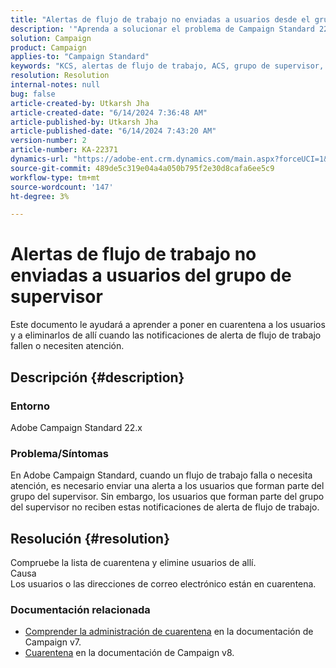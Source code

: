 ```yaml
---
title: "Alertas de flujo de trabajo no enviadas a usuarios desde el grupo del supervisor"
description: '"Aprenda a solucionar el problema de Campaign Standard 22.x en el que las notificaciones de alertas de flujo de trabajo fallan o necesitan atención".'
solution: Campaign
product: Campaign
applies-to: "Campaign Standard"
keywords: "KCS, alertas de flujo de trabajo, ACS, grupo de supervisor, notificación"
resolution: Resolution
internal-notes: null
bug: false
article-created-by: Utkarsh Jha
article-created-date: "6/14/2024 7:36:48 AM"
article-published-by: Utkarsh Jha
article-published-date: "6/14/2024 7:43:20 AM"
version-number: 2
article-number: KA-22371
dynamics-url: "https://adobe-ent.crm.dynamics.com/main.aspx?forceUCI=1&pagetype=entityrecord&etn=knowledgearticle&id=d2d30ed8-202a-ef11-840a-000d3a5a67ba"
source-git-commit: 489de5c319e04a4a050b795f2e30d8cafa6ee5c9
workflow-type: tm+mt
source-wordcount: '147'
ht-degree: 3%

---
```


# Alertas de flujo de trabajo no enviadas a usuarios del grupo de supervisor


Este documento le ayudará a aprender a poner en cuarentena a los usuarios y a eliminarlos de allí cuando las notificaciones de alerta de flujo de trabajo fallen o necesiten atención.

## Descripción {#description}


### Entorno

Adobe Campaign Standard 22.x

### Problema/Síntomas

En Adobe Campaign Standard, cuando un flujo de trabajo falla o necesita atención, es necesario enviar una alerta a los usuarios que forman parte del grupo del supervisor. Sin embargo, los usuarios que forman parte del grupo del supervisor no reciben estas notificaciones de alerta de flujo de trabajo.


## Resolución {#resolution}


Compruebe la lista de cuarentena y elimine usuarios de allí.
<br>Causa<br>
Los usuarios o las direcciones de correo electrónico están en cuarentena.

### Documentación relacionada

- [Comprender la administración de cuarentena](https://experienceleague.adobe.com/docs/campaign-classic/using/sending-messages/monitoring-deliveries/understanding-quarantine-management.html) en la documentación de Campaign v7.
- [Cuarentena](https://experienceleague.adobe.com/docs/campaign/campaign-v8/campaigns/send/failures/quarantines.html) en la documentación de Campaign v8.

